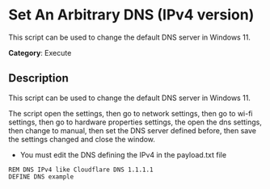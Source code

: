 # Set An Arbitrary DNS (IPv4 version)

This script can be used to change the default DNS server in Windows 11.

**Category**: Execute

## Description

This script can be used to change the default DNS server in Windows 11.

The script open the settings, then go to network settings, then go to wi-fi settings, then go to hardware properties settings, the open the dns settings, then change to manual, then set the DNS server defined before, then save the settings changed and close the window.

- You must edit the DNS defining the IPv4 in the payload.txt file

```DuckyScript
REM DNS IPv4 like Cloudflare DNS 1.1.1.1
DEFINE DNS example
```